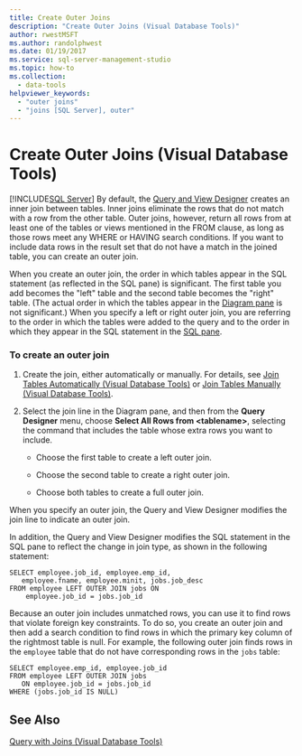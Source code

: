 ```yaml
---
title: Create Outer Joins
description: "Create Outer Joins (Visual Database Tools)"
author: rwestMSFT
ms.author: randolphwest
ms.date: 01/19/2017
ms.service: sql-server-management-studio
ms.topic: how-to
ms.collection:
  - data-tools
helpviewer_keywords:
  - "outer joins"
  - "joins [SQL Server], outer"
---
```

# Create Outer Joins (Visual Database Tools)
[!INCLUDE[SQL Server](../includes/applies-to-version/sqlserver.md)]
By default, the [Query and View Designer](query-and-view-designer-tools-visual-database-tools.md) creates an inner join between tables. Inner joins eliminate the rows that do not match with a row from the other table. Outer joins, however, return all rows from at least one of the tables or views mentioned in the FROM clause, as long as those rows meet any WHERE or HAVING search conditions. If you want to include data rows in the result set that do not have a match in the joined table, you can create an outer join.  
  
When you create an outer join, the order in which tables appear in the SQL statement (as reflected in the SQL pane) is significant. The first table you add becomes the "left" table and the second table becomes the "right" table. (The actual order in which the tables appear in the [Diagram pane](diagram-pane-visual-database-tools.md) is not significant.) When you specify a left or right outer join, you are referring to the order in which the tables were added to the query and to the order in which they appear in the SQL statement in the [SQL pane](sql-pane-visual-database-tools.md).  
  
### To create an outer join  
  
1.  Create the join, either automatically or manually. For details, see [Join Tables Automatically &#40;Visual Database Tools&#41;](join-tables-automatically-visual-database-tools.md) or [Join Tables Manually &#40;Visual Database Tools&#41;](join-tables-manually-visual-database-tools.md).  
  
2.  Select the join line in the Diagram pane, and then from the **Query Designer** menu, choose **Select All Rows from \<tablename\>**, selecting the command that includes the table whose extra rows you want to include.  
  
    -   Choose the first table to create a left outer join.  
  
    -   Choose the second table to create a right outer join.  
  
    -   Choose both tables to create a full outer join.  
  
When you specify an outer join, the Query and View Designer modifies the join line to indicate an outer join.  
  
In addition, the Query and View Designer modifies the SQL statement in the SQL pane to reflect the change in join type, as shown in the following statement:  
  
```  
SELECT employee.job_id, employee.emp_id,  
   employee.fname, employee.minit, jobs.job_desc  
FROM employee LEFT OUTER JOIN jobs ON   
    employee.job_id = jobs.job_id  
```  
  
Because an outer join includes unmatched rows, you can use it to find rows that violate foreign key constraints. To do so, you create an outer join and then add a search condition to find rows in which the primary key column of the rightmost table is null. For example, the following outer join finds rows in the `employee` table that do not have corresponding rows in the `jobs` table:  
  
```  
SELECT employee.emp_id, employee.job_id  
FROM employee LEFT OUTER JOIN jobs   
   ON employee.job_id = jobs.job_id  
WHERE (jobs.job_id IS NULL)  
```  
  
## See Also  
[Query with Joins &#40;Visual Database Tools&#41;](query-with-joins-visual-database-tools.md)  
  

